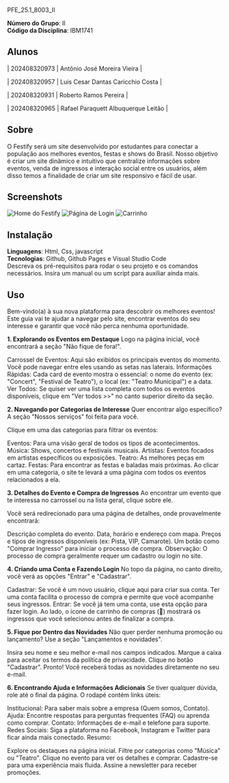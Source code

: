 PFE_25.1_8003_II
 

**Número do Grupo**: II <br>
**Código da Disciplina**: IBM1741 <br>

## Alunos

| 202408320973 |  Antônio José Moreira Vieira |

| 202408320957 |  Luis Cesar Dantas Caricchio Costa |

| 202408320931 |  Roberto Ramos Pereira |

| 202408320965 |  Rafael Paraquett Albuquerque Leitão |



## Sobre 
O Festify será um site desenvolvido por estudantes para conectar a população aos melhores eventos, festas e shows do Brasil. Nosso objetivo é criar um site dinâmico e intuitivo que centralize informações sobre eventos, venda de ingressos e interação social entre os usuários, além disso temos a finalidade de criar um site responsivo e fácil de usar.

## Screenshots
![Home do Festify](./screenshots/site1.png)
![Página de Login](./screenshots/site3.png)
![Carrinho](./screenshots/site2.png)

## Instalação 

**Linguagens**: Html, Css, javascript<br>
**Tecnologias**: Github, Github Pages e Visual Studio Code<br>
Descreva os pré-requisitos para rodar o seu projeto e os comandos necessários.
Insira um manual ou um script para auxiliar ainda mais.

## Uso 
Bem-vindo(a) à sua nova plataforma para descobrir os melhores eventos! Este guia vai te ajudar a navegar pelo site, encontrar eventos do seu interesse e garantir que você não perca nenhuma oportunidade.

**1. Explorando os Eventos em Destaque**
Logo na página inicial, você encontrará a seção "Não fique de fora!".

Carrossel de Eventos: Aqui são exibidos os principais eventos do momento. Você pode navegar entre eles usando as setas nas laterais.
Informações Rápidas: Cada card de evento mostra o essencial: o nome do evento (ex: "Concert", "Festival de Teatro"), o local (ex: "Teatro Municipal") e a data.
Ver Todos: Se quiser ver uma lista completa com todos os eventos disponíveis, clique em "Ver todos >>" no canto superior direito da seção.

**2. Navegando por Categorias de Interesse**
Quer encontrar algo específico? A seção "Nossos serviços" foi feita para você.

Clique em uma das categorias para filtrar os eventos:

Eventos: Para uma visão geral de todos os tipos de acontecimentos.
Música: Shows, concertos e festivais musicais.
Artistas: Eventos focados em artistas específicos ou exposições.
Teatro: As melhores peças em cartaz.
Festas: Para encontrar as festas e baladas mais próximas.
Ao clicar em uma categoria, o site te levará a uma página com todos os eventos relacionados a ela.

**3. Detalhes do Evento e Compra de Ingressos**
Ao encontrar um evento que te interessa no carrossel ou na lista geral, clique sobre ele.

Você será redirecionado para uma página de detalhes, onde provavelmente encontrará:

Descrição completa do evento.
Data, horário e endereço com mapa.
Preços e tipos de ingressos disponíveis (ex: Pista, VIP, Camarote).
Um botão como "Comprar Ingresso" para iniciar o processo de compra.
Observação: O processo de compra geralmente requer um cadastro ou login no site.

**4. Criando uma Conta e Fazendo Login**
No topo da página, no canto direito, você verá as opções "Entrar" e "Cadastrar".

Cadastrar: Se você é um novo usuário, clique aqui para criar sua conta. Ter uma conta facilita o processo de compra e permite que você acompanhe seus ingressos.
Entrar: Se você já tem uma conta, use esta opção para fazer login.
Ao lado, o ícone de carrinho de compras (🛒) mostrará os ingressos que você selecionou antes de finalizar a compra.

**5. Fique por Dentro das Novidades**
Não quer perder nenhuma promoção ou lançamento? Use a seção "Lançamentos e novidades".

Insira seu nome e seu melhor e-mail nos campos indicados.
Marque a caixa para aceitar os termos da política de privacidade.
Clique no botão "Cadastrar".
Pronto! Você receberá todas as novidades diretamente no seu e-mail.

**6. Encontrando Ajuda e Informações Adicionais**
Se tiver qualquer dúvida, role até o final da página. O rodapé contém links úteis:

Institucional: Para saber mais sobre a empresa (Quem somos, Contato).
Ajuda: Encontre respostas para perguntas frequentes (FAQ) ou aprenda como comprar.
Contato: Informações de e-mail e telefone para suporte.
Redes Sociais: Siga a plataforma no Facebook, Instagram e Twitter para ficar ainda mais conectado.
Resumo:

Explore os destaques na página inicial.
Filtre por categorias como "Música" ou "Teatro".
Clique no evento para ver os detalhes e comprar.
Cadastre-se para uma experiência mais fluida.
Assine a newsletter para receber promoções.




